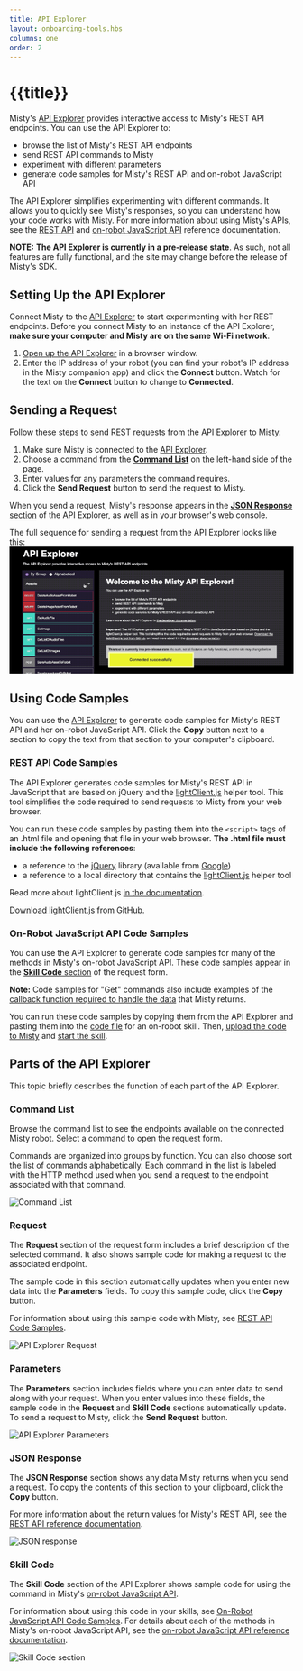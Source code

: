 ```yaml
---
title: API Explorer
layout: onboarding-tools.hbs
columns: one
order: 2
---
```


# {{title}}

Misty's [API Explorer](http://sdk.mistyrobotics.com/api-explorer/) provides interactive access to Misty's REST API endpoints. You can use the API Explorer to:

* browse the list of Misty's REST API endpoints
* send REST API commands to Misty
* experiment with different parameters
* generate code samples for Misty's REST API and on-robot JavaScript API

The API Explorer simplifies experimenting with different commands. It allows you to quickly see Misty's responses, so you can understand how your code works with Misty. For more information about using Misty's APIs, see the [REST API](../../../misty-ii/reference/rest) and [on-robot JavaScript API](../../../misty-ii/reference/javascript-api) reference documentation.

**NOTE:** **The API Explorer is currently in a pre-release state**. As such, not all features are fully functional, and the site may change before the release of Misty's SDK.

## Setting Up the API Explorer

Connect Misty to the [API Explorer](http://sdk.mistyrobotics.com/api-explorer/) to start experimenting with her REST endpoints. Before you connect Misty to an instance of the API Explorer, **make sure your computer and Misty are on the same Wi-Fi network**.

1. [Open up the API Explorer](http://sdk.mistyrobotics.com/api-explorer) in a browser window.
2. Enter the IP address of your robot (you can find your robot's IP address in the Misty companion app) and click the **Connect** button. Watch for the text on the **Connect** button to change to **Connected**.

## Sending a Request

Follow these steps to send REST requests from the API Explorer to Misty.

1. Make sure Misty is connected to the [API Explorer](http://sdk.mistyrobotics.com/api-explorer/).
2. Choose a command from the [**Command List**](./#command-list) on the left-hand side of the page.
3. Enter values for any parameters the command requires.
4. Click the **Send Request** button to send the request to Misty.

When you send a request, Misty's response appears in the [**JSON Response** section](./#json-response) of the API Explorer, as well as in your browser's web console.

The full sequence for sending a request from the API Explorer looks like this: ![API Explorer request](../../../assets/images/api-explorer-send-request-animation.gif)

## Using Code Samples

You can use the [API Explorer](http://sdk.mistyrobotics.com/api-explorer/) to generate code samples for Misty's REST API and her on-robot JavaScript API. Click the **Copy** button next to a section to copy the text from that section to your computer's clipboard.

### REST API Code Samples

The API Explorer generates code samples for Misty's REST API in JavaScript that are based on jQuery and the [lightClient.js](../../../misty-ii/coding-misty/remote-command-architecture/#using-the-lightclient-js-helper) helper tool. This tool simplifies the code required to send requests to Misty from your web browser.

You can run these code samples by pasting them into the `<script>` tags of an .html file and opening that file in your web browser. **The .html file must include the following references**:

* a reference to the [jQuery](https://jquery.com/) library (available from [Google](https://developers.google.com/speed/libraries/))
* a reference to a local directory that contains the [lightClient.js](../../../misty-ii/coding-misty/remote-command-architecture/#using-the-lightclient-js-helper) helper tool

Read more about lightClient.js [in the documentation](../../../misty-ii/coding-misty/remote-command-architecture/#using-the-lightclient-js-helper).

[Download lightClient.js](https://github.com/MistyCommunity/SampleCode/tree/master/Tools/javascript) from GitHub.

### On-Robot JavaScript API Code Samples

You can use the API Explorer to generate code samples for many of the methods in Misty's on-robot JavaScript API. These code samples appear in the [**Skill Code** section](./#skill-code) of the request form.

**Note:** Code samples for "Get" commands also include examples of the [callback function required to handle the data](../../../misty-ii/coding-misty/local-skill-architecture/#-quot-get-quot-data-callbacks) that Misty returns.

You can run these code samples by copying them from the API Explorer and pasting them into the [code file](../../../misty-ii/coding-misty/local-skill-architecture/#code-file) for an on-robot skill. Then, [upload the code to Misty](../../../misty-ii/coding-misty/local-skill-architecture/#loading-amp-running-an-on-robot-skill) and [start the skill](../../../misty-ii/coding-misty/local-skill-architecture/#starting-amp-stopping-an-on-robot-skill).

## Parts of the API Explorer

This topic briefly describes the function of each part of the API Explorer.

### Command List

Browse the command list to see the endpoints available on the connected Misty robot. Select a command to open the request form.

Commands are organized into groups by function. You can also choose sort the list of commands alphabetically. Each command in the list is labeled with the HTTP method used when you send a request to the endpoint associated with that command.

![Command List](../../../assets/images/api-explorer-command-list.png)

### Request

The **Request** section of the request form includes a brief description of the selected command. It also shows sample code for making a request to the associated endpoint.

The sample code in this section automatically updates when you enter new data into the **Parameters** fields. To copy this sample code, click the **Copy** button. 

For information about using this sample code with Misty, see [REST API Code Samples](./#rest-api-code-samples).

![API Explorer Request](../../../assets/images/api-explorer-request.png)

### Parameters

The **Parameters** section includes fields where you can enter data to send along with your request. When you enter values into these fields, the sample code in the **Request** and **Skill Code** sections automatically update. To send a request to Misty, click the **Send Request** button.

![API Explorer Parameters](../../../assets/images/api-explorer-parameters.png)

### JSON Response

The **JSON Response** section shows any data Misty returns when you send a request.
To copy the contents of this section to your clipboard, click the **Copy** button.

For more information about the return values for Misty's REST API, see the [REST API reference documentation](../../../misty-ii/reference/rest).

![JSON response](../../../assets/images/api-explorer-json-response.png)

### Skill Code

The **Skill Code** section of the API Explorer shows sample code for using the command in Misty's [on-robot JavaScript API](../../../misty-ii/coding-misty/local-skill-architecture).

For information about using this code in your skills, see [On-Robot JavaScript API Code Samples](./#on-robot-javascript-api-code-samples).
For details about each of the methods in Misty's on-robot JavaScript API, see the [on-robot JavaScript API reference documentation](../../../misty-ii/reference/javascript-api).

![Skill Code section](../../../assets/images/api-explorer-skill-code.png)

